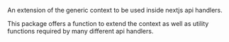An extension of the generic context to be used inside nextjs api handlers.

This package offers a function to extend the context as well as utility functions required by many different api handlers.